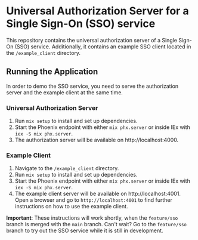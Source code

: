 # Universal Authorization Server for a Single Sign-On (SSO) service
This repository contains the universal authorization server of a Single Sign-On (SSO) service. Additionally, it contains an example SSO client located in the `/example_client` directory.

## Running the Application
In order to demo the SSO service, you need to serve the authorization server and the example client at the same time.

### Universal Authorization Server
1. Run `mix setup` to install and set up dependencies.
1. Start the Phoenix endpoint with either `mix phx.server` or inside IEx with `iex -S mix phx.server`.
1. The authorization server will be available on http://localhost:4000.

### Example Client
1. Navigate to the `/example_client` directory.
1. Run `mix setup` to install and set up dependencies.
1. Start the Phoenix endpoint with either `mix phx.server` or inside IEx with `iex -S mix phx.server`.
1. The example client server will be available on http://localhost:4001. Open a browser and go to `http://localhost:4001` to find further instructions on how to use the example client.

**Important**: These instructions will work shortly, when the `feature/sso` branch is merged with the `main` branch. Can't wait? Go to the `feature/sso` branch to try out the SSO service while it is still in development.
